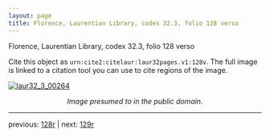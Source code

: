 ```yaml
---
layout: page
title: Florence, Laurentian Library, codex 32.3, folio 128 verso
---
```


Florence, Laurentian Library, codex 32.3, folio 128 verso

Cite this object as `urn:cite2:citelaur:laur32pages.v1:128v`.  The full image is linked to a citation tool you can use to cite regions of the image.

[![laur32_3_00264](http://www.homermultitext.org/iipsrv?IIIF=/project/homer/pyramidal/deepzoom/citelaur/laur32imgs/v1/laur32_3_00264.tif/full/800,/0/default.jpg)](http://www.homermultitext.org/ict2/?urn=urn:cite2:citelaur:laur32imgs.v1:laur32_3_00264) 

<p style="text-align: center; font-style: italic;">Image presumed to in the public domain.</p>

---

previous: [128r](../128r/) | next: [129r](../129r/)